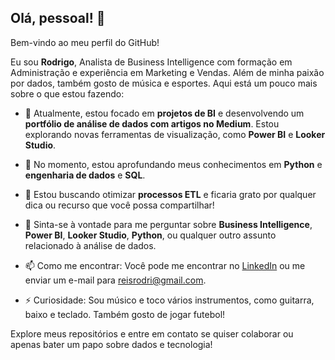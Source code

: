 ## Olá, pessoal! 👋

Bem-vindo ao meu perfil do GitHub!

Eu sou **Rodrigo**, Analista de Business Intelligence com formação em Administração e experiência em Marketing e Vendas. Além de minha paixão por dados, também gosto de música e esportes. Aqui está um pouco mais sobre o que estou fazendo:

- 🔭 Atualmente, estou focado em **projetos de BI** e desenvolvendo um **portfólio de análise de dados com artigos no Medium**. Estou explorando novas ferramentas de visualização, como **Power BI** e **Looker Studio**.

- 🌱 No momento, estou aprofundando meus conhecimentos em **Python** e **engenharia de dados** e **SQL**.

- 🤔 Estou buscando otimizar **processos ETL** e ficaria grato por qualquer dica ou recurso que você possa compartilhar!

- 💬 Sinta-se à vontade para me perguntar sobre **Business Intelligence**, **Power BI**, **Looker Studio**, **Python**, ou qualquer outro assunto relacionado à análise de dados.

- 📫 Como me encontrar: Você pode me encontrar no [LinkedIn](https://www.linkedin.com/in/bessarodrigo) ou me enviar um e-mail para [reisrodri@gmail.com](mailto:reisrodri@gmail.com).

- ⚡ Curiosidade: Sou músico e toco vários instrumentos, como guitarra, baixo e teclado. Também gosto de jogar futebol!

Explore meus repositórios e entre em contato se quiser colaborar ou apenas bater um papo sobre dados e tecnologia!

